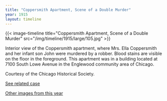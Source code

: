 ```yaml
---
title: "Coppersmith Apartment, Scene of a Double Murder"
year: 1915
layout: timeline
---
```


{{< image-timeline title="Coppersmith Apartment, Scene of a Double Murder" src="/img/timeline/1915/large/105.jpg" >}}


Interior view of the Coppersmith apartment, where Mrs. Ella Coppersmith and her infant son John were murdered by a robber. Blood stains are visible on the floor in the foreground. This apartment was in a building located at 7100 South Lowe Avenue in the Englewood community area of Chicago. 

Courtesy of the Chicago Historical Society. 

[See related case](/database/3169/)  

[Other images from this year](/historical/timeline/1915)